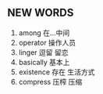 ## NEW WORDS

1. among 在...中间
2. operator 操作人员
3. linger 逗留 留恋
4. basically 基本上
5. existence 存在 生活方式
6. compress 压榨 压缩
